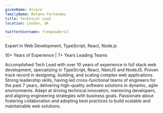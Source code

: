 ```yaml
---
givenName: Alvaro
familyName: Retana Fernandez
title: Technical Lead
location: London, UK

twitterUsername: freepowder13
---
```


Expert in Web Development, TypeScript, React, Node.js

10+ Years of Experience | 7+ Years Leading Teams

Accomplished Tech Lead with over 10 years of experience in full stack web development, specializing in TypeScript, React, NextJS and NodeJS. Proven track record in designing, building, and scaling complex web applications. Strong leadership skills, having led cross-functional teams of engineers for the past 7 years, delivering high-quality software solutions in dynamic, agile environments. Adept at driving technical innovation, mentoring developers, and aligning engineering strategies with business goals. Passionate about fostering collaboration and adopting best practices to build scalable and maintainable web solutions.
